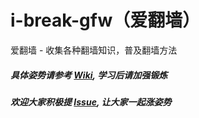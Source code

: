 # i-break-gfw（爱翻墙）
爱翻墙 - 收集各种翻墙知识，普及翻墙方法

##### 具体姿势请参考 [Wiki](https://github.com/gfw-breaker/i-break-gfw/wiki), 学习后请加强锻炼
##### 欢迎大家积极提 [Issue](https://github.com/gfw-breaker/i-break-gfw/issues), 让大家一起涨姿势

